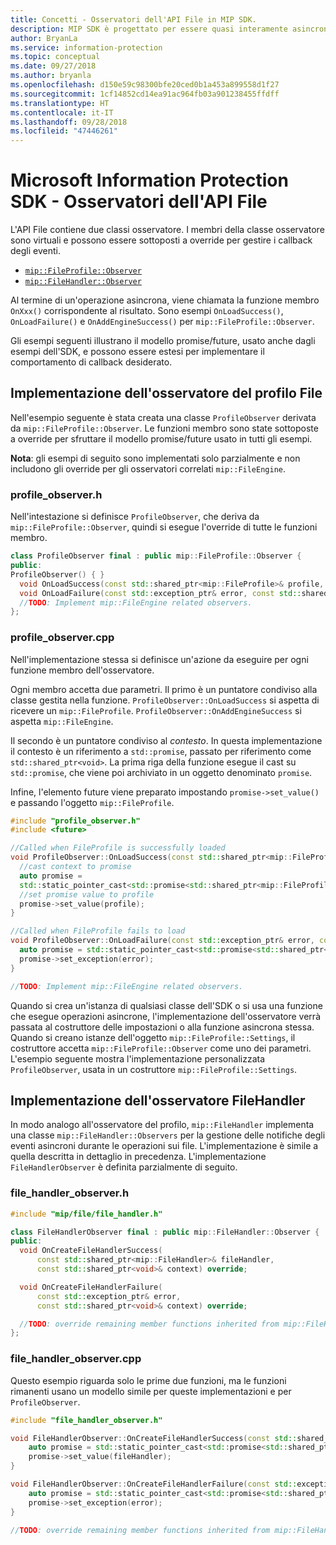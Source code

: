 ```yaml
---
title: Concetti - Osservatori dell'API File in MIP SDK.
description: MIP SDK è progettato per essere quasi interamente asincrono. Questo articolo aiuterà a comprendere come gli osservatori dell'API File vengono implementati e usati per l'asincronicità.
author: BryanLa
ms.service: information-protection
ms.topic: conceptual
ms.date: 09/27/2018
ms.author: bryanla
ms.openlocfilehash: d150e59c98300bfe20ced0b1a453a899558d1f27
ms.sourcegitcommit: 1cf14852cd14ea91ac964fb03a901238455ffdff
ms.translationtype: HT
ms.contentlocale: it-IT
ms.lasthandoff: 09/28/2018
ms.locfileid: "47446261"
---
```

# <a name="microsoft-information-protection-sdk---file-api-observers"></a>Microsoft Information Protection SDK - Osservatori dell'API File

L'API File contiene due classi osservatore. I membri della classe osservatore sono virtuali e possono essere sottoposti a override per gestire i callback degli eventi.

- [`mip::FileProfile::Observer`](reference/class_mip_fileprofile_observer.md)
- [`mip::FileHandler::Observer`](reference/class_mip_filehandler_observer.md)

Al termine di un'operazione asincrona, viene chiamata la funzione membro `OnXxx()` corrispondente al risultato. Sono esempi `OnLoadSuccess()`, `OnLoadFailure()` e `OnAddEngineSuccess()` per `mip::FileProfile::Observer`.

Gli esempi seguenti illustrano il modello promise/future, usato anche dagli esempi dell'SDK, e possono essere estesi per implementare il comportamento di callback desiderato. 

## <a name="file-profile-observer-implementation"></a>Implementazione dell'osservatore del profilo File

Nell'esempio seguente è stata creata una classe `ProfileObserver` derivata da `mip::FileProfile::Observer`. Le funzioni membro sono state sottoposte a override per sfruttare il modello promise/future usato in tutti gli esempi.

**Nota**: gli esempi di seguito sono implementati solo parzialmente e non includono gli override per gli osservatori correlati `mip::FileEngine`.

### <a name="profileobserverh"></a>profile_observer.h

Nell'intestazione si definisce `ProfileObserver`, che deriva da `mip::FileProfile::Observer`, quindi si esegue l'override di tutte le funzioni membro.

```cpp
class ProfileObserver final : public mip::FileProfile::Observer {
public:
ProfileObserver() { }
  void OnLoadSuccess(const std::shared_ptr<mip::FileProfile>& profile, const std::shared_ptr<void>& context) override;
  void OnLoadFailure(const std::exception_ptr& error, const std::shared_ptr<void>& context) override;
  //TODO: Implement mip::FileEngine related observers.
};
```

### <a name="profileobservercpp"></a>profile_observer.cpp

Nell'implementazione stessa si definisce un'azione da eseguire per ogni funzione membro dell'osservatore.

Ogni membro accetta due parametri. Il primo è un puntatore condiviso alla classe gestita nella funzione. `ProfileObserver::OnLoadSuccess` si aspetta di ricevere un `mip::FileProfile`. `ProfileObserver::OnAddEngineSuccess` si aspetta `mip::FileEngine`.

Il secondo è un puntatore condiviso al *contesto*. In questa implementazione il contesto è un riferimento a `std::promise`, passato per riferimento come `std::shared_ptr<void>`. La prima riga della funzione esegue il cast su `std::promise`, che viene poi archiviato in un oggetto denominato `promise`.

Infine, l'elemento future viene preparato impostando `promise->set_value()` e passando l'oggetto `mip::FileProfile`.

```cpp
#include "profile_observer.h"
#include <future>

//Called when FileProfile is successfully loaded
void ProfileObserver::OnLoadSuccess(const std::shared_ptr<mip::FileProfile>& profile, const std::shared_ptr<void>& context) {
  //cast context to promise
  auto promise = 
  std::static_pointer_cast<std::promise<std::shared_ptr<mip::FileProfile>>>(context);
  //set promise value to profile
  promise->set_value(profile);
}

//Called when FileProfile fails to load
void ProfileObserver::OnLoadFailure(const std::exception_ptr& error, const std::shared_ptr<void>& context) {
  auto promise = std::static_pointer_cast<std::promise<std::shared_ptr<mip::FileProfile>>>(context);
  promise->set_exception(error);
}

//TODO: Implement mip::FileEngine related observers.
```

Quando si crea un'istanza di qualsiasi classe dell'SDK o si usa una funzione che esegue operazioni asincrone, l'implementazione dell'osservatore verrà passata al costruttore delle impostazioni o alla funzione asincrona stessa. Quando si creano istanze dell'oggetto `mip::FileProfile::Settings`, il costruttore accetta `mip::FileProfile::Observer` come uno dei parametri. L'esempio seguente mostra l'implementazione personalizzata `ProfileObserver`, usata in un costruttore `mip::FileProfile::Settings`.

## <a name="filehandler-observer-implementation"></a>Implementazione dell'osservatore FileHandler

In modo analogo all'osservatore del profilo, `mip::FileHandler` implementa una classe `mip::FileHandler::Observers` per la gestione delle notifiche degli eventi asincroni durante le operazioni sui file. L'implementazione è simile a quella descritta in dettaglio in precedenza. L'implementazione `FileHandlerObserver` è definita parzialmente di seguito. 

### <a name="filehandlerobserverh"></a>file_handler_observer.h

```cpp
#include "mip/file/file_handler.h"

class FileHandlerObserver final : public mip::FileHandler::Observer {
public:
  void OnCreateFileHandlerSuccess(
      const std::shared_ptr<mip::FileHandler>& fileHandler,
      const std::shared_ptr<void>& context) override;

  void OnCreateFileHandlerFailure(
      const std::exception_ptr& error,
      const std::shared_ptr<void>& context) override;

  //TODO: override remaining member functions inherited from mip::FileHandler::Observer
};
```

### <a name="filehandlerobservercpp"></a>file_handler_observer.cpp

Questo esempio riguarda solo le prime due funzioni, ma le funzioni rimanenti usano un modello simile per queste implementazioni e per `ProfileObserver`.

```cpp
#include "file_handler_observer.h"

void FileHandlerObserver::OnCreateFileHandlerSuccess(const std::shared_ptr<mip::FileHandler>& fileHandler, const std::shared_ptr<void>& context) {
    auto promise = std::static_pointer_cast<std::promise<std::shared_ptr<mip::FileHandler>>>(context);
    promise->set_value(fileHandler);
}

void FileHandlerObserver::OnCreateFileHandlerFailure(const std::exception_ptr& error, const std::shared_ptr<void>& context) {
    auto promise = std::static_pointer_cast<std::promise<std::shared_ptr<mip::FileHandler>>>(context);
    promise->set_exception(error);
}

//TODO: override remaining member functions inherited from mip::FileHandler::Observer
```

